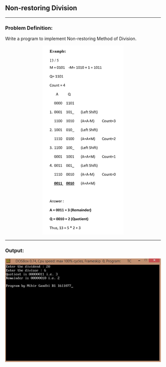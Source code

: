 ## Non-restoring Division

-----------------------------------------
### Problem Definition:
Write a program to implement Non-restoring Method of Division.

<p align="center">
    <img src="./example.png">
</p>

------------------------------------------
### Output:

<p align="center">
    <img src="./output.jpg">
</p>


